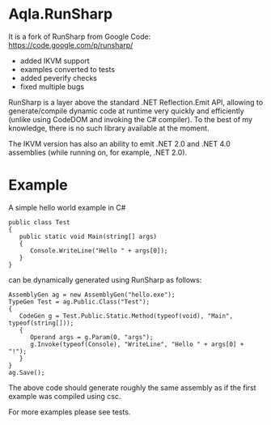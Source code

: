 # Aqla.RunSharp
It is a fork of RunSharp from Google Code: https://code.google.com/p/runsharp/

- added IKVM support
- examples converted to tests
- added peverify checks
- fixed multiple bugs

RunSharp is a layer above the standard .NET Reflection.Emit API, allowing to generate/compile dynamic code at runtime very quickly and efficiently (unlike using CodeDOM and invoking the C# compiler). To the best of my knowledge, there is no such library available at the moment.

The IKVM version has also an ability to emit .NET 2.0 and .NET 4.0 assemblies (while running on, for example, .NET 2.0).

# Example

A simple hello world example in C#

	public class Test
	{
	   public static void Main(string[] args)
	   {
	      Console.WriteLine("Hello " + args[0]);
	   }
	}


can be dynamically generated using RunSharp as follows:

	AssemblyGen ag = new AssemblyGen("hello.exe");
	TypeGen Test = ag.Public.Class("Test");
	{
	   CodeGen g = Test.Public.Static.Method(typeof(void), "Main", typeof(string[]));
	   {
	      Operand args = g.Param(0, "args");
	      g.Invoke(typeof(Console), "WriteLine", "Hello " + args[0] + "!");
	   }
	}
	ag.Save();

The above code should generate roughly the same assembly as if the first example was compiled using csc. 

For more examples please see tests.
